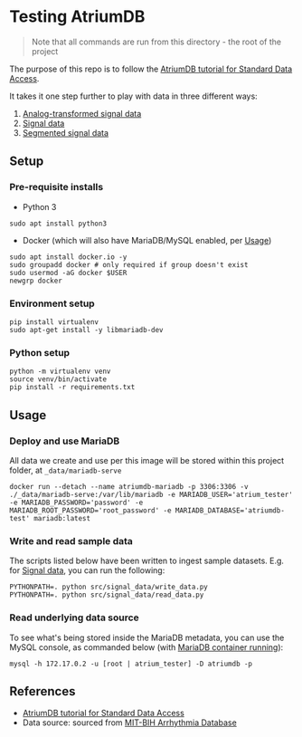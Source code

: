 # Testing AtriumDB

> Note that all commands are run from this directory - the root of the project

The purpose of this repo is to follow the [AtriumDB tutorial for Standard Data Access](https://docs.atriumdb.io/tutorial.html#standard-data-access).

It takes it one step further to play with data in three different ways:
1. [Analog-transformed signal data](./src/analog_transformed_signal_data/)
1. [Signal data](./src/signal_data/)
1. [Segmented signal data](./src/signals_by_segment/)

## Setup

### Pre-requisite installs
* Python 3
```
sudo apt install python3
```

* Docker (which will also have MariaDB/MySQL enabled, per [Usage](#usage))
```
sudo apt install docker.io -y
sudo groupadd docker # only required if group doesn't exist
sudo usermod -aG docker $USER
newgrp docker
```

### Environment setup
```
pip install virtualenv
sudo apt-get install -y libmariadb-dev
```

### Python setup
```
python -m virtualenv venv
source venv/bin/activate
pip install -r requirements.txt
```

## Usage

### Deploy and use MariaDB

All data we create and use per this image will be stored within this project folder, at `_data/mariadb-serve`

```
docker run --detach --name atriumdb-mariadb -p 3306:3306 -v ./_data/mariadb-serve:/var/lib/mariadb -e MARIADB_USER='atrium_tester' -e MARIADB_PASSWORD='password' -e MARIADB_ROOT_PASSWORD='root_password' -e MARIADB_DATABASE='atriumdb-test' mariadb:latest
```

### Write and read sample data

The scripts listed below have been written to ingest sample datasets. E.g. for [Signal data](./src/signal_data/), you can run the following:
```
PYTHONPATH=. python src/signal_data/write_data.py
PYTHONPATH=. python src/signal_data/read_data.py
```

### Read underlying data source

To see what's being stored inside the MariaDB metadata, you can use the MySQL console, as commanded below (with [MariaDB container running](#deploy-and-use-mariadb)):
```
mysql -h 172.17.0.2 -u [root | atrium_tester] -D atriumdb -p
```

## References

* [AtriumDB tutorial for Standard Data Access](https://docs.atriumdb.io/tutorial.html#standard-data-access)
* Data source: sourced from [MIT-BIH Arrhythmia Database](https://physionet.org/content/mitdb/1.0.0/)